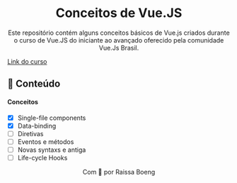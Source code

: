 <h1 align="center">Conceitos de Vue.JS</h1> 
<p align="center">Este repositório contém alguns conceitos básicos de Vue.js criados durante o curso de Vue.JS do iniciante ao avançado oferecido pela comunidade Vue.Js Brasil.</p>

[Link do curso](https://treinamento.vuejsbrasil.org/)

## 📃 Conteúdo

#### Conceitos

- [x] Single-file components
- [x] Data-binding
- [ ] Diretivas
- [ ] Eventos e métodos
- [ ] Novas syntaxs e antiga
- [ ] Life-cycle Hooks

<p align="center">Com 💜 por Raissa Boeng</p>
